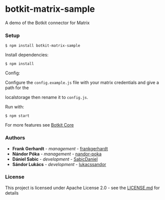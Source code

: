 # botkit-matrix-sample
A demo of the Botkit connector for Matrix

### Setup

```$ npm install botkit-matrix-sample```

Install dependencies:

```$ npm install```

Config:

Configure the ```config.example.js``` file with your matrix credentials and give a path for the

localstorage then rename it to ```config.js```.

Run with:

```$ npm start```

For more features see [Botkit Core](https://botkit.ai/docs/core.html)

### Authors

- **Frank Gerhardt** - *management* - [frankgerhardt](https://github.com/frankgerhardt)
- **Nándor Póka** - *management* - [nandor-poka](https://github.com/nandor-poka)
- **Dániel Sabic** - *development* - [SabicDaniel](https://github.com/SabicDaniel)
- **Sándor Lukács** - *development* - [lukacssandor](https://github.com/lukacssandor)

### License

This project is licensed under Apache License 2.0 - see the [LICENSE.md](./LICENSE) for details